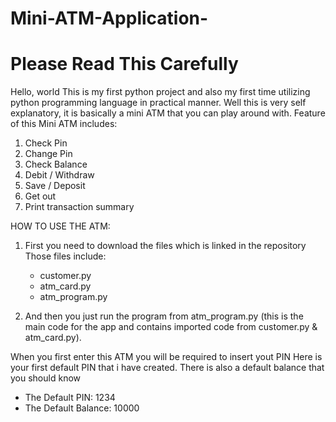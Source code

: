 # Mini-ATM-Application-
# Please Read This Carefully
Hello, world This is my first python project and also my first time utilizing python programming language in practical manner. 
Well this is very self explanatory, it is basically a mini ATM that you can play around with. 
Feature of this Mini ATM includes:

  1. Check Pin
  2. Change Pin
  3. Check Balance
  4. Debit / Withdraw
  5. Save / Deposit
  6. Get out
  7. Print transaction summary


HOW TO USE THE ATM:
1. First you need to download the files which is linked in the repository
   Those files include:
    - customer.py
    - atm_card.py
    - atm_program.py

2. And then you just run the program from atm_program.py (this is the main code for the app and contains imported code from
    customer.py & atm_card.py).

When you first enter this ATM you will be required to insert yout PIN
Here is your first default PIN that i have created. There is also a
default balance that you should know

  * The Default PIN: 1234
  * The Default Balance: 10000

                                                                                 
